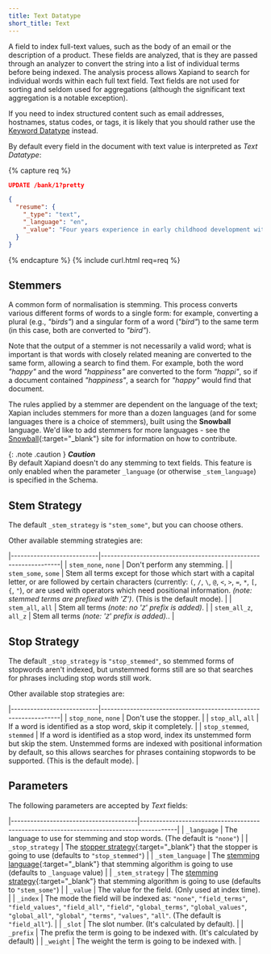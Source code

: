 ```yaml
---
title: Text Datatype
short_title: Text
---
```


A field to index full-text values, such as the body of an email or the
description of a product. These fields are analyzed, that is they are passed
through an analyzer to convert the string into a list of individual terms before
being indexed. The analysis process allows Xapiand to search for individual
words within each full text field. Text fields are not used for sorting and
seldom used for aggregations (although the significant text aggregation is a
notable exception).

If you need to index structured content such as email addresses, hostnames,
status codes, or tags, it is likely that you should rather use the
[Keyword Datatype](../keyword-type) instead.

By default every field in the document with text value is interpreted as
_Text Datatype_:

{% capture req %}

```json
UPDATE /bank/1?pretty

{
  "resume": {
    "_type": "text",
    "_language": "en",
    "_value": "Four years experience in early childhood development with a diverse background in the care of special needs children and adults. OBJECTIVE: To begin my post-graduate career in an insignificant, entry-level position that will provide me with income and a sense of self-worth. EDUCATION: Small Collage you Haven't Heard Of, BS in Early Childhood Development. EXPERIENCE: None really, but please let me articulate the many reasons why I think my minimum-wage work history is extremely relevant and has adequately prepared me for this job."
  }
}
```
{% endcapture %}
{% include curl.html req=req %}


## Stemmers

A common form of normalisation is stemming. This process converts various
different forms of words to a single form: for example, converting a plural
(e.g., _"birds"_) and a singular form of a word (_"bird"_) to the same term
(in this case, both are converted to _"bird"_).

Note that the output of a stemmer is not necessarily a valid word; what is
important is that words with closely related meaning are converted to the same
form, allowing a search to find them. For example, both the word _"happy"_ and
the word _"happiness"_ are converted to the form _"happi"_, so if a document
contained _"happiness"_, a search for _"happy"_ would find that document.

The rules applied by a stemmer are dependent on the language of the text;
Xapian includes stemmers for more than a dozen languages (and for some languages
there is a choice of stemmers), built using the **Snowball** language. We'd like to
add stemmers for more languages - see the [Snowball]{:target="_blank"}
site for information on how to contribute.

{: .note .caution }
**_Caution_**<br>
By default Xapiand doesn't do any stemming to text fields. This feature is only
enabled when the parameter `_language` (or otherwise `_stem_language`) is
specified in the Schema.


## Stem Strategy

The default `_stem_strategy` is `"stem_some"`, but you can choose others.

Other available stemming strategies are:

|---------------------------|-----------------------------------------------------------------|
| `stem_none`, `none`       | Don't perform any stemming.                                     |
| `stem_some`, `some`       | Stem all terms except for those which start with a capital letter, or are followed by certain characters (currently: `(`, `/`, `\`, `@`, `<`, `>`, `=`, `*`, `[`, `{`, `"`), or are used with operators which need positional information. _(note: stemmed terms are prefixed with 'Z')_. (This is the default mode). |
| `stem_all`, `all`         | Stem all terms _(note: no '`Z`' prefix is added)_.              |
| `stem_all_z`, `all_z`     | Stem all terms _(note: '`Z`' prefix is added)._.                |


## Stop Strategy

The default `_stop_strategy` is `"stop_stemmed"`, so stemmed forms of stopwords
aren't indexed, but unstemmed forms still are so that searches for phrases
including stop words still work.

Other available stop strategies are:

|---------------------------|-----------------------------------------------------------------|
| `stop_none`, `none`       | Don't use the stopper.                                          |
| `stop_all`, `all`         | If a word is identified as a stop word, skip it completely.     |
| `stop_stemmed`, `stemmed` | If a word is identified as a stop word, index its unstemmed form but skip the stem. Unstemmed forms are indexed with positional information by default, so this allows searches for phrases containing stopwords to be supported. (This is the default mode). |


## Parameters

The following parameters are accepted by _Text_ fields:

|---------------------------------------|-----------------------------------------------------------------------------------------|
| `_language`                           | The language to use for stemming and stop words. (The default is `"none"`)              |
| `_stop_strategy`                      | The [stopper strategy]{:target="_blank"} that the stopper is going to use (defaults to `"stop_stemmed"`) |
| `_stem_language`                      | The [stemming language]{:target="_blank"} that stemming algorithm is going to use (defaults to `_language` value) |
| `_stem_strategy`                      | The [stemming strategy]{:target="_blank"} that stemming algorithm is going to use (defaults to `"stem_some"`) |
| `_value`                              | The value for the field. (Only used at index time).                                     |
| `_index`                              | The mode the field will be indexed as: `"none"`, `"field_terms"`, `"field_values"`, `"field_all"`, `"field"`, `"global_terms"`, `"global_values"`, `"global_all"`, `"global"`, `"terms"`, `"values"`, `"all"`. (The default is `"field_all"`). |
| `_slot`                               | The slot number. (It's calculated by default).                                          |
| `_prefix`                             | The prefix the term is going to be indexed with. (It's calculated by default)           |
| `_weight`                             | The weight the term is going to be indexed with.                                        |


[Snowball]: http://snowballstem.org
[stopper strategy]: https://xapian.org/docs/apidoc/html/classXapian_1_1TermGenerator.html#aec58751aec187d8b2647579c150667c2
[stemming language]: https://xapian.org/docs/apidoc/html/classXapian_1_1Stem.html#a6c46cedf2047b159a7e4c9d4468242b1
[stemming strategy]: https://xapian.org/docs/apidoc/html/classXapian_1_1QueryParser.html#ac7dc3b55b6083bd3ff98fc8b2726c8fd
